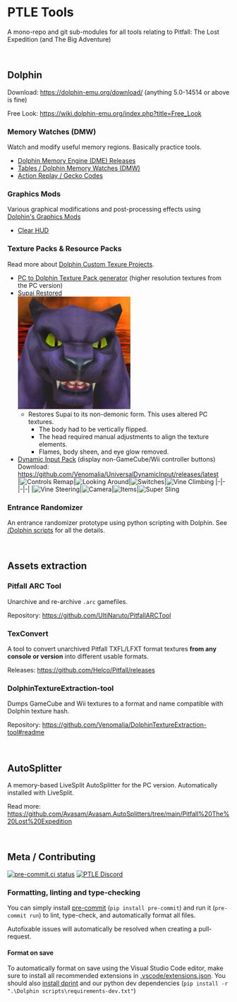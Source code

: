 <!-- markdownlint-disable MD033 -->

# PTLE Tools

A mono-repo and git sub-modules for all tools relating to Pitfall: The Lost Expedition (and The Big Adventure)

<br/>

## Dolphin

Download: <https://dolphin-emu.org/download/> (anything 5.0-14514 or above is fine)

Free Look: <https://wiki.dolphin-emu.org/index.php?title=Free_Look>

### Memory Watches (DMW)

Watch and modify useful memory regions. Basically practice tools.

- [Dolphin Memory Engine (DME) Releases](https://github.com/aldelaro5/Dolphin-memory-engine/releases)
- [Tables / Dolphin Memory Watches (DMW)](/Dolphin%20Memory%20Watches%20(DMW))
- [Action Replay / Gecko Codes](/Dolphin%20Memory%20Watches%20(DMW)/README.md#action-replay--gecko-codes)

### Graphics Mods

Various graphical modifications and post-processing effects using [Dolphin's Graphics Mods](https://wiki.dolphin-emu.org/index.php?title=Graphics_Mods)

- [Clear HUD](https://github.com/Avasam/ptle-tools/tree/main/Graphics%20Mods#clear-hud)

### Texture Packs & Resource Packs

Read more about [Dolphin Custom Texure Projects](https://forums.dolphin-emu.org/Thread-how-to-install-texture-packs-custom-textures-info).

- [PC to Dolphin Texture Pack generator](/Texture%20packs/Dolphin%20PC%20texture%20pack%20generator) (higher resolution textures from the PC version)
- [Supai Restored\
  ![Download](/Texture%20packs/PTLE-Supai-Restored/logo.png)](https://github.com/Avasam/ptle-tools/raw/main/Texture%20packs/PTLE-Supai-Restored/PTLE-Supai-Restored.zip)
  - Restores Supai to its non-demonic form. This uses altered PC textures.
    - The body had to be vertically flipped.
    - The head required manual adjustments to align the texture elements.
    - Flames, body sheen, and eye glow removed.
- [Dynamic Input Pack](https://github.com/Venomalia/UniversalDynamicInput#how-to-install-the-pack) (display non-GameCube/Wii controller buttons)
  \
  Download: <https://github.com/Venomalia/UniversalDynamicInput/releases/latest>\
  |![Controls Remap](https://user-images.githubusercontent.com/1350584/233196583-abc829b4-59cd-4f86-bb2c-26b3e6fb7d7f.png)|![Looking Around](https://user-images.githubusercontent.com/1350584/233196608-ce722296-8a88-4634-a08c-ce6dca7712c2.png)|![Switches](https://user-images.githubusercontent.com/1350584/233196610-30e426d7-6a2d-4426-96d5-4151567d2981.png)|![Vine Climbing](https://user-images.githubusercontent.com/1350584/233196611-861ceda7-8670-45dc-a52b-72e3cd40aca3.png)
  |-|-|-|-|
  |![Vine Steering](https://user-images.githubusercontent.com/1350584/233196612-fe30350b-ed69-43de-bedc-f8d842240714.png)|![Camera](https://user-images.githubusercontent.com/1350584/233196615-7aae3a68-9daf-45ae-a17f-a42ad4082411.png)|![Items](https://user-images.githubusercontent.com/1350584/233196617-4bc996d4-06f3-4301-a813-e6ceac37167b.png)|![Super Sling](https://user-images.githubusercontent.com/1350584/233208007-9eb4379a-8e35-4cd4-bbbd-2660965decb5.png)

### Entrance Randomizer

An entrance randomizer prototype using python scripting with Dolphin. See [/Dolphin scripts](/Dolphin%20scripts) for all the details.

<br/>

## Assets extraction

### Pitfall ARC Tool

Unarchive and re-archive `.arc` gamefiles.

Repository: <https://github.com/UltiNaruto/PitfallARCTool>

### TexConvert

A tool to convert unarchived Pitfall TXFL/LFXT format textures **from any console or version** into different usable formats.

Releases: <https://github.com/Helco/Pitfall/releases>

### DolphinTextureExtraction-tool

Dumps GameCube and Wii textures to a format and name compatible with Dolphin texture hash.

Repository: <https://github.com/Venomalia/DolphinTextureExtraction-tool#readme>

<br/>

## AutoSplitter

A memory-based LiveSplit AutoSplitter for the PC version. Automatically installed with LiveSplit.

Read more: <https://github.com/Avasam/Avasam.AutoSplitters/tree/main/Pitfall%20The%20Lost%20Expedition>

<br/>

## Meta / Contributing

[![pre-commit.ci status](https://results.pre-commit.ci/badge/github/Avasam/ptle-tools/main.svg)](https://results.pre-commit.ci/latest/github/Avasam/ptle-tools/main)
[![PTLE Discord](https://badgen.net/discord/members/NEVJPZk)](https://discord.gg/NEVJPZk)

### Formatting, linting and type-checking

You can simply install [pre-commit](https://pre-commit.ci/) (`pip install pre-commit`) and run it (`pre-commit run`) to lint, type-check, and automatically format all files.

Autofixable issues will automatically be resolved when creating a pull-request.

#### Format on save

To automatically format on save using the Visual Studio Code editor, make sure to install all recommended extensions in [.vscode/extensions.json](.vscode/extensions.json). You should also [install dprint](https://dprint.dev/install/) and our python dev dependencies (`pip install -r ".\Dolphin scripts\requirements-dev.txt"`)
